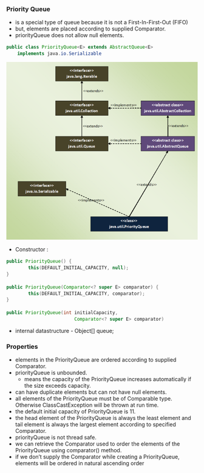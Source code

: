 ### Priority Queue
- is a special type of queue because it is not a First-In-First-Out (FIFO)
- but, elements are placed according to supplied Comparator.
- priorityQueue does not allow null elements.

```java
public class PriorityQueue<E> extends AbstractQueue<E>
    implements java.io.Serializable
```
![priority-queue](priority-queue.png)

- Constructor :
```java 
public PriorityQueue() {
        this(DEFAULT_INITIAL_CAPACITY, null);
}

public PriorityQueue(Comparator<? super E> comparator) {
        this(DEFAULT_INITIAL_CAPACITY, comparator);
}

public PriorityQueue(int initialCapacity,
                         Comparator<? super E> comparator)
```

- internal datastructure - Object[] queue; 

### Properties
- elements in the PriorityQueue are ordered according to supplied Comparator.
- priorityQueue is unbounded. 
    - means the capacity of the PriorityQueue increases automatically if the size exceeds capacity. 
- can have duplicate elements but can not have null elements.
- all elements of the PriorityQueue must be of Comparable type. Otherwise ClassCastException will be thrown at run time.
- the default initial capacity of PriorityQueue is 11.
- the head element of the PriorityQueue is always the least element and tail element is always the largest element according to specified Comparator.
- priorityQueue is not thread safe.
- we can retrieve the Comparator used to order the elements of the PriorityQueue using comparator() method.
- if we don’t supply the Comparator while creating a PriorityQueue, elements will be ordered in natural ascending order






